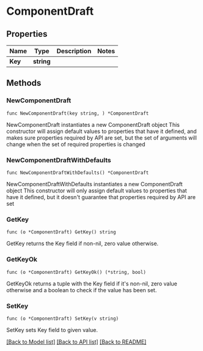 # ComponentDraft

## Properties

Name | Type | Description | Notes
------------ | ------------- | ------------- | -------------
**Key** | **string** |  | 

## Methods

### NewComponentDraft

`func NewComponentDraft(key string, ) *ComponentDraft`

NewComponentDraft instantiates a new ComponentDraft object
This constructor will assign default values to properties that have it defined,
and makes sure properties required by API are set, but the set of arguments
will change when the set of required properties is changed

### NewComponentDraftWithDefaults

`func NewComponentDraftWithDefaults() *ComponentDraft`

NewComponentDraftWithDefaults instantiates a new ComponentDraft object
This constructor will only assign default values to properties that have it defined,
but it doesn't guarantee that properties required by API are set

### GetKey

`func (o *ComponentDraft) GetKey() string`

GetKey returns the Key field if non-nil, zero value otherwise.

### GetKeyOk

`func (o *ComponentDraft) GetKeyOk() (*string, bool)`

GetKeyOk returns a tuple with the Key field if it's non-nil, zero value otherwise
and a boolean to check if the value has been set.

### SetKey

`func (o *ComponentDraft) SetKey(v string)`

SetKey sets Key field to given value.



[[Back to Model list]](../README.md#documentation-for-models) [[Back to API list]](../README.md#documentation-for-api-endpoints) [[Back to README]](../README.md)


